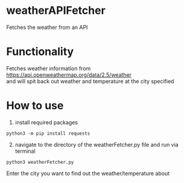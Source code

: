 # weatherAPIFetcher

Fetches the weather from an API

# Functionality

Fetches weather information from https://api.openweathermap.org/data/2.5/weather <br>
and will spit back out weather and temperature at the city specified

# How to use

1. install required packages

```
python3 -m pip install requests
```

2. navigate to the directory of the weatherFetcher.py file and run via terminal

```
python3 weatherFetcher.py
```

Enter the city you want to find out the weather/temperature about
